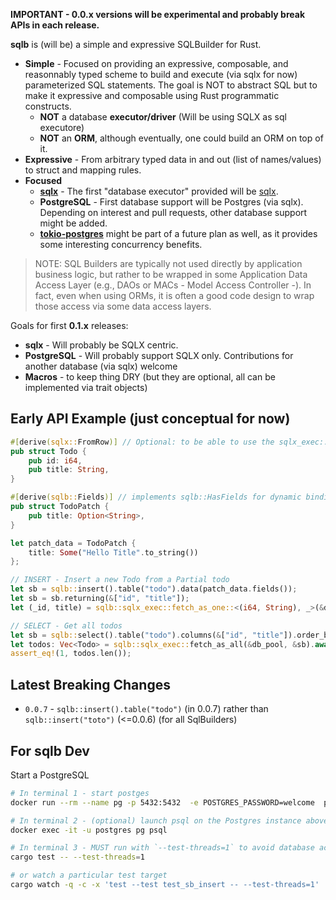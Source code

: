 
**IMPORTANT - 0.0.x versions will be experimental and probably break APIs in each release.**

**sqlb** is (will be) a simple and expressive SQLBuilder for Rust.

- **Simple** - Focused on providing an expressive, composable, and reasonnably typed scheme to build and execute (via sqlx for now) parameterized SQL statements. The goal is NOT to abstract SQL but to make it expressive and composable using Rust programmatic constructs.
	- **NOT** a database **executor/driver** (Will be using SQLX as sql executore)
	- **NOT** an **ORM**, although eventually, one could build an ORM on top of it. 
- **Expressive** - From arbitrary typed data in and out (list of names/values) to struct and mapping rules. 
- **Focused** 
	- **[sqlx](https://crates.io/crates/sqlx)** - The first "database executor" provided will be [sqlx](https://github.com/launchbadge/sqlx). 
	- **PostgreSQL** - First database support will be Postgres (via sqlx). Depending on interest and pull requests, other database support might be added.  
	- **[tokio-postgres](https://docs.rs/tokio-postgres/0.7.2/tokio_postgres/)** might be part of a future plan as well, as it provides some interesting concurrency benefits. 
	

> NOTE: SQL Builders are typically not used directly by application business logic, but rather to be wrapped in some Application Data Access Layer (e.g., DAOs or MACs - Model Access Controller -). In fact, even when using ORMs, it is often a good code design to wrap those access via some data access layers. 


Goals for first **0.1.x** releases: 

- **sqlx** - Will probably be SQLX centric. 
- **PostgreSQL** - Will probably support SQLX only. Contributions for another database (via sqlx) welcome
- **Macros** - to keep thing DRY (but they are optional, all can be implemented via trait objects)


## Early API Example (just conceptual for now)

```rust
#[derive(sqlx::FromRow)] // Optional: to be able to use the sqlx_exec::fetch_as...
pub struct Todo {
    pub id: i64,
    pub title: String,
}

#[derive(sqlb::Fields)] // implements sqlb::HasFields for dynamic binding
pub struct TodoPatch {
    pub title: Option<String>,
}

let patch_data = TodoPatch {
	title: Some("Hello Title".to_string())
};

// INSERT - Insert a new Todo from a Partial todo
let sb = sqlb::insert().table("todo").data(patch_data.fields());
let sb = sb.returning(&["id", "title"]);
let (_id, title) = sqlb::sqlx_exec::fetch_as_one::<(i64, String), _>(&db_pool, &sb).await?;

// SELECT - Get all todos
let sb = sqlb::select().table("todo").columns(&["id", "title"]).order_by("!id");
let todos: Vec<Todo> = sqlb::sqlx_exec::fetch_as_all(&db_pool, &sb).await?;
assert_eq!(1, todos.len());
```

## Latest Breaking Changes

- `0.0.7` - `sqlb::insert().table("todo")` (in 0.0.7) rather than `sqlb::insert("toto")` (<=0.0.6) (for all SqlBuilders)


## For sqlb Dev

Start a PostgreSQL

```sh
# In terminal 1 - start postges
docker run --rm --name pg -p 5432:5432  -e POSTGRES_PASSWORD=welcome  postgres:14

# In terminal 2 - (optional) launch psql on the Postgres instance above
docker exec -it -u postgres pg psql

# In terminal 3 - MUST run with `--test-threads=1` to avoid database access conflicts
cargo test -- --test-threads=1

# or watch a particular test target
cargo watch -q -c -x 'test --test test_sb_insert -- --test-threads=1'
```